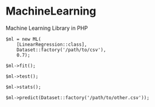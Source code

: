 # MachineLearning
Machine Learning Library in PHP

```
$ml = new ML(
    [LinearRegression::class], 
    Dataset::factory('/path/to/csv'),
    0.7);

$ml->fit();

$ml->test();

$ml->stats();

$ml->predict(Dataset::factory('/path/to/other.csv'));
```
